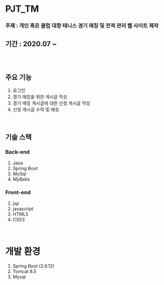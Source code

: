 # PJT_TM
<p>
<h3>주제 : 개인 혹은 클럽 대항 테니스 경기 매칭 및 전적 관리 웹 사이트 제작</h3>
<h2>기간 : 2020.07 ~ 
</p>

<br/>

## 주요 기능<br/>
1. 로그인<br/>
2. 경기 매칭을 위한 게시글 작성<br/>
3. 경기 매칭 게시글에 대한 신청 게시글 작성<br/>
4. 신청 게시글 수락 및 매칭<br/>

<br/>

## 기술 스택
### Back-end
1. Java
2. Spring Boot
3. MySql
4. MyBatis

### Front-end
1. jsp
2. javascript
3. HTML5
4. CSS3

<br/>

# 개발 환경
1. Spring Boot (3.9.12)
2. Tomcat 8.5
3. Mysql
